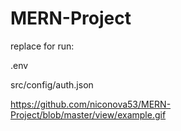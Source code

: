 # MERN-Project

replace for run:

.env

src/config/auth.json

https://github.com/niconova53/MERN-Project/blob/master/view/example.gif
